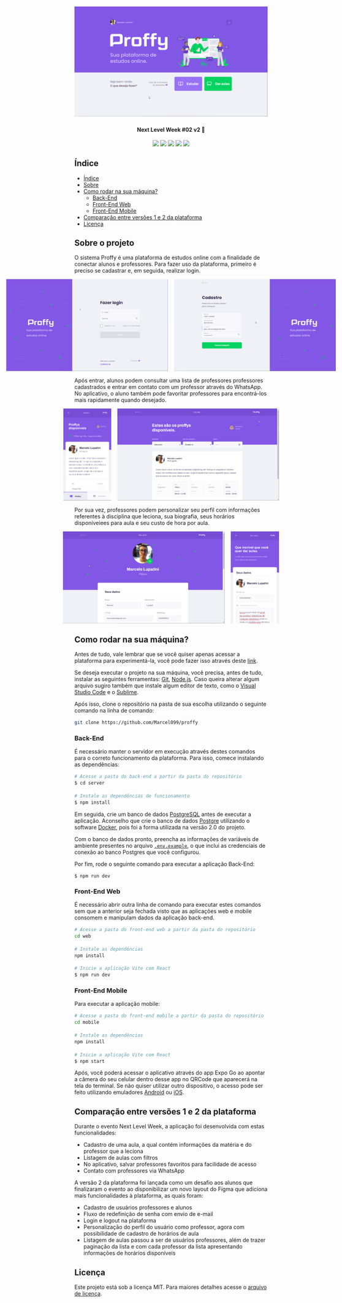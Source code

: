 <h1 align="center">
  <img alt="Banner Proffy" title="#BannerProffy" src="./assets/screenshots/banner.png" />
</h1>
<!-- <p align="center">:green_book: Plataforma de estudos online conectando alunos e professores </p> -->

<h4 align="center"> 
	Next Level Week #02 v2 🚀
</h4>

<div align="center">
  <img src="https://img.shields.io/badge/languages-3-blue.svg">
  <img src="https://img.shields.io/github/last-commit/Marcel099/proffy.svg">
  <img src="https://img.shields.io/github/issues/Marcel099/proffy.svg">
  <img src="https://img.shields.io/github/license/Marcel099/proffy.svg">
  <img src="https://img.shields.io/github/stars/Marcel099/proffy.svg?style=social">
</div>

## Índice

<!--ts-->
   * [Índice](#índice)
   * [Sobre](#sobre-o-projeto)
   * [Como rodar na sua máquina?](#como-rodar-na-sua-máquina)
      * [Back-End](#back-end)
      * [Front-End Web](#front-end-web)
      * [Front-End Mobile](#front-end-mobile)
   * [Comparação entre versões 1 e 2 da plataforma](#comparação-entre-versões-1-e-2-da-plataforma)
   * [Licença](#licença)
<!--te-->

## Sobre o projeto

O sistema Proffy é uma plataforma de estudos online com a finalidade de conectar alunos e professores. Para fazer uso da plataforma, primeiro é preciso se cadastrar e, em seguida, realizar login.

<div
  align="center"
  style="
    display: flex;
    gap: 1rem;
    justify-content: center;
    margin-bottom: 1rem;
  "
>
  <img alt="Banner Proffy" style="height: 15rem" src="./assets/screenshots/sign_in_web.png" />
  <img alt="Banner Proffy" style="height: 15rem" src="./assets/screenshots/sign_up_web.png" />
</div>

Após entrar, alunos podem consultar uma lista de professores professores cadastrados e entrar em contato com um professor através do WhatsApp. No aplicativo, o aluno também pode favoritar professores para encontrá-los mais rapidamente quando desejado.
<div
  align="center"
  style="
    display: flex;
    gap: 1rem;
    justify-content: center;
    margin-bottom: 1rem;
  "
>
  <img alt="Banner Proffy" style="height: 15rem" src="./assets/screenshots/study_mobile.png" />
  <img alt="Banner Proffy" style="height: 15rem" src="./assets/screenshots/study_web.png" />
</div>

Por sua vez, professores podem personalizar seu perfil com informações referentes à disciplina que leciona, sua biografia, seus horários disponíveiees para aula e seu custo de hora por aula.

<div
  align="center"
  style="
    display: flex;
    gap: 1rem;
    justify-content: center;
    margin-bottom: 1rem;
  "
>
  <img alt="Banner Proffy" style="height: 15rem" src="./assets/screenshots/my_profile_web.png" />
  <img alt="Banner Proffy" style="height: 15rem" src="./assets/screenshots/give_classes_mobile.png" />
</div>

## Como rodar na sua máquina?

Antes de tudo, vale lembrar que se você quiser apenas acessar a plataforma para experimentá-la, você pode fazer isso através deste <a href="https://proffy.marcel099.vercel.app/">link</a>.

Se deseja executar o projeto na sua máquina, você precisa, antes de tudo, instalar as seguintes ferramentas: [Git](https://git-scm.com), [Node.js](https://nodejs.org/en/). Caso queira alterar algum arquivo sugiro também que instale algum editor de texto, como o [Visual Studio Code](https://code.visualstudio.com/) e o [Sublime](https://www.sublimetext.com/3).

Após isso, clone o repositório na pasta de sua escolha utilizando o seguinte comando na linha de comando:

```bash
git clone https://github.com/Marcel099/proffy
```

### Back-End

É necessário manter o servidor em execução através destes comandos para o correto funcionamento da plataforma. Para isso, comece instalando as dependências:

```bash
# Acesse a pasta do back-end a partir da pasta do repositório
$ cd server

# Instale as dependências de funcionamento
$ npm install
```

Em seguida, crie um banco de dados <a href="https://www.postgresql.org/">PostgreSQL</a> antes de executar a aplicação. Aconselho que crie o banco de dados <a href="https://hub.docker.com/_/postgres">Postgre</a> utilizando o software <a href="https://www.docker.com/">Docker</a>, pois foi a forma utilizada na versão 2.0 do projeto.

Com o banco de dados pronto, preencha as informações de variáveis de ambiente presentes no arquivo <a href="https://github.com/marcel099/nlw-2-proffy/blob/feature/setup-deploy/server/.env.example">`.env.example`</a>, o que inclui as credenciais de conexão ao banco Postgres que você configurou.

Por fim, rode o seguinte comando para executar a aplicação Back-End:

```
$ npm run dev
```

### Front-End Web

É necessário abrir outra linha de comando para executar estes comandos sem que a anterior seja fechada visto que as aplicações web e mobile consomem e manipulam dados da aplicação back-end.

```bash
# Acesse a pasta do front-end web a partir da pasta do repositório
cd web

# Instale as dependências
npm install

# Inicie a aplicação Vite com React
$ npm run dev
```

### Front-End Mobile

Para executar a aplicação mobile:

```bash
# Acesse a pasta do front-end mobile a partir da pasta do repositório
cd mobile

# Instale as dependências
npm install

# Inicie a aplicação Vite com React
$ npm start
```

Após, você poderá acessar o aplicativo através do app Expo Go ao apontar a câmera do seu celular dentro desse app no QRCode que aparecerá na tela do terminal. Se não quiser utilizar outro dispositivo, o acesso pode ser feito utilizando emuladores <a href="https://developer.android.com/studio">Android</a> ou <a href="https://developer.apple.com/xcode/">iOS</a>.

## Comparação entre versões 1 e 2 da plataforma

Durante o evento Next Level Week, a aplicação foi desenvolvida com estas funcionalidades:

- Cadastro de uma aula, a qual contém informações da matéria e do professor que a leciona
- Listagem de aulas com filtros
- No aplicativo, salvar professores favoritos para facilidade de acesso
- Contato com professores via WhatsApp

A versão 2 da plataforma foi lançada como um desafio aos alunos que finalizaram o evento ao disponibilizar um novo layout do Figma que adiciona mais funcionalidades à plataforma, as quais foram:

- Cadastro de usuários professores e alunos
- Fluxo de redefinição de senha com envio de e-mail
- Login e logout na plataforma
- Personalização do perfil do usuário como professor, agora com possibilidade de cadastro de horários de aula
- Listagem de aulas passou a ser de usuários professores, além de trazer paginação da lista e com cada professor da lista apresentando informações de horários disponíveis

## Licença
Este projeto está sob a licença MIT. Para maiores detalhes acesse o <a href="./LICENSE.md">arquivo de licença</a>.